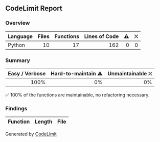 ## CodeLimit Report

### Overview
| **Language** | **Files** | **Functions** | **Lines of Code** | **⚠** | **⛌** |
| --- | ---: | ---: | ---: | ---: | ---: |
| Python | 10 | 17 | 162 | 0 | 0 |

### Summary
| **Easy / Verbose** | **Hard-to-maintain ⚠** | **Unmaintainable ⛌** |
| ---: | ---: | ---: |
| 100% | 0% | 0% |

✅ 100% of the functions are maintainable, no refactoring necessary.

### Findings
| **Function** | **Length** | **File** |
| --- | ---: | --- |

Generated by [CodeLimit](https://getcodelimit.github.io)
